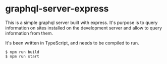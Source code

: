 # graphql-server-express

This is a simple graphql server built with express. It's purpose is to query
information on sites installed on the development server and allow to query
information from them.

It's been written in TypeScript, and needs to be compiled to run.

```
$ npm run build
$ npm run start
```

